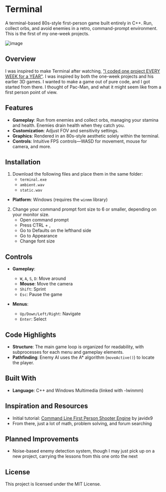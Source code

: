 # Terminal  

A terminal-based 80s-style first-person game built entirely in C++. Run, collect orbs, and avoid enemies in a retro, command-prompt environment. This is the first of my one-week projects.

![image](https://github.com/user-attachments/assets/0dbf1e7e-5f0e-4044-b9da-35033c261432)

## Overview  

I was inspired to make Terminal after watching, ["I coded one project EVERY WEEK for a YEAR"](https://www.youtube.com/watch?v=nr8biZfSZ3Y). I was inspired by both the one-week projects and his earlier 3D games. I wanted to make a game out of pure code, and I got started from there. I thought of Pac-Man, and what it might seem like from a first person point of view.
## Features  

- **Gameplay**: Run from enemies and collect orbs, managing your stamina and health. Enemies drain health when they catch you.  
- **Customization**: Adjust FOV and sensitivity settings.  
- **Graphics**: Rendered in an 80s-style aesthetic solely within the terminal.  
- **Controls**: Intuitive FPS controls—WASD for movement, mouse for camera, and more.  

## Installation  

1. Download the following files and place them in the same folder:  
   - `terminal.exe`  
   - `ambient.wav`  
   - `static.wav`
- **Platform**: Windows (requires the `winmm` library)

2. Change your command prompt font size to 6 or smaller, depending on your monitor size.
   - Open command prompt
   - Press CTRL + ,
   - Go to Defaults on the lefthand side
   - Go to Appearance
   - Change font size

## Controls  

- **Gameplay**:  
  - `W`, `A`, `S`, `D`: Move around  
  - **Mouse**: Move the camera  
  - `Shift`: Sprint  
  - `Esc`: Pause the game  

- **Menus**:  
  - `Up/Down/Left/Right`: Navigate  
  - `Enter`: Select  

## Code Highlights  

- **Structure**: The main game loop is organized for readability, with subprocesses for each menu and gameplay elements.  
- **Pathfinding**: Enemy AI uses the A* algorithm (`moveActive()`) to locate the player.  

## Built With  

- **Language**: C++ and Windows Multimedia (linked with -lwinmm)

## Inspiration and Resources  

- Initial tutorial: [Command Line First Person Shooter Engine](https://www.youtube.com/watch?v=xW8skO7MFYw) by javidx9
- From there, just a lot of math, problem solving, and forum searching

## Planned Improvements  

- Noise-based enemy detection system, though I may just pick up on a new project, carrying the lessons from this one onto the next

## License  

This project is licensed under the MIT License.  
